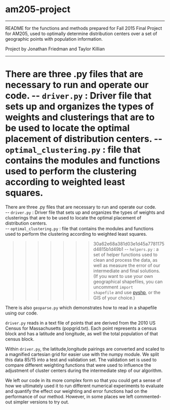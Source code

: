 # am205-project

****************************************************************
README for the functions and methods prepared for Fall 2015 Final Project for AM205, used to optimally determine distribution centers over a set of geographic points with population information. 

Project by Jonathan Friedman and Taylor Killian
***************************************************************
There are three .py files that are necessary to run and operate our code.
-- <code>driver.py</code> : Driver file that sets up and organizes the types of weights and clusterings that are to be used to locate the optimal placement of distribution centers.
-- <code>optimal_clustering.py</code> : file that contains the modules and functions used to perform the clustering according to weighted least squares.
=======
There are three .py files that are necessary to run and operate our code.   
-- <code>driver.py</code> : Driver file that sets up and organizes the types of weights and clusterings that are to be used to locate the optimal placement of distribution centers.   
-- <code>optimal_clustering.py</code> : file that contains the modules and functions used to perform the clustering according to weighted least squares.   
>>>>>>> 30a62e68a381d03e1d45a7781175d4815b1d49b1
-- <code>helpers.py</code> : a set of helper functions used to clean and process the data, as well as measure the error of our intermediate and final solutions. (If you want to use your own geographical shapefiles, you can uncomment <code>import shapefile</code> and use [pyshp](https://github.com/GeospatialPython/pyshp), or the GIS of your choice.) 

There is also <code>geoparse.py</code> which demonstrates how to read in a shapefile using our code.

<code>driver.py</code> reads in a text file of points that are derived from the 2010 US Census for Massachusetts (popgrid.txt). Each point represents a census block and has a latitude and longitude, as well the total population of that census block.

Within <code>driver.py</code>, the latitude,longitude pairings are converted and scaled to a magnified cartesian grid for easier use with the numpy module. We split this data 85/15 into a test and validation set. The validation set is used to compare different weighting functions that were used to influence the adjustment of cluster centers during the intermediate step of our algorithm.

We left our code in its more complex form so that you could get a sense of how we ultimately used it to run different numerical experiments to evaluate and quantify the effect our weighting and error functions had on the performance of our method. However, in some places we left commented-out simpler versions to try out. 
